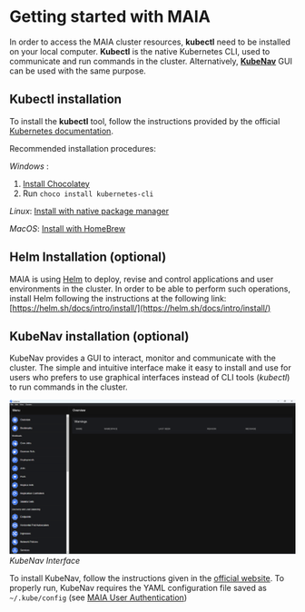 # Getting started with MAIA

In order to access the MAIA cluster resources, **kubectl** need to be installed on your local computer.
**Kubectl** is the native Kubernetes CLI, used to communicate and run commands in the cluster.
Alternatively, [**KubeNav**](https://kubenav.io/) GUI can be used with the same  purpose.

## Kubectl installation

To install the **kubectl** tool, follow the instructions provided by the official [Kubernetes documentation](https://kubernetes.io/docs/tasks/tools/).

Recommended installation procedures:

*Windows* :

  1. [Install Chocolatey](https://chocolatey.org/install)
  2. Run ```choco install kubernetes-cli```

*Linux*: [Install with native package manager](https://kubernetes.io/docs/tasks/tools/install-kubectl-linux/#install-using-native-package-management)

*MacOS*: [Install with HomeBrew](https://kubernetes.io/docs/tasks/tools/install-kubectl-macos/#install-with-homebrew-on-macos)

## Helm Installation (optional)

MAIA is using [Helm](https://helm.sh/) to deploy, revise and control applications and user environments in the cluster.
In order to be able to perform such operations, install Helm following the instructions at the following link: [https://helm.sh/docs/intro/install/](https://helm.sh/docs/intro/install/)

## KubeNav installation (optional)

KubeNav provides a GUI to interact, monitor and communicate with the cluster. The simple and intuitive interface make it easy to install and use for users who prefers to use graphical interfaces instead of CLI tools (*kubectl*) to run commands in the cluster.

![KubeNav Interface](images/KubeNav.png)
*KubeNav Interface*

To install KubeNav, follow the instructions given in the [official website](https://kubenav.io/).
To properly run, KubeNav requires the YAML configuration file saved as `~/.kube/config` (see [MAIA User Authentication](user_authentication.md))